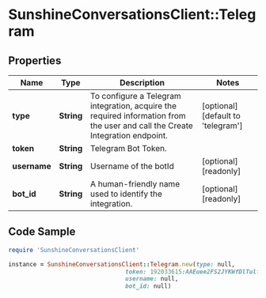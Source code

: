 # SunshineConversationsClient::Telegram

## Properties

Name | Type | Description | Notes
------------ | ------------- | ------------- | -------------
**type** | **String** | To configure a Telegram integration, acquire the required information from the user and call the Create Integration endpoint.  | [optional] [default to &#39;telegram&#39;]
**token** | **String** | Telegram Bot Token. | 
**username** | **String** | Username of the botId | [optional] [readonly] 
**bot_id** | **String** | A human-friendly name used to identify the integration. | [optional] [readonly] 

## Code Sample

```ruby
require 'SunshineConversationsClient'

instance = SunshineConversationsClient::Telegram.new(type: null,
                                 token: 192033615:AAEuee2FS2JYKWfDlTulfygjaIGJi4s,
                                 username: null,
                                 bot_id: null)
```


